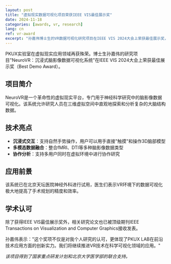 ```yaml
---
layout: post
title: "虚拟现实数据可视化项目荣获IEEE VIS最佳展示奖"
date: 2024-11-18
categories: [awards, vr, research]
lang: cn
ref: vr-award
excerpt: "孙嘉伟博士生的VR数据可视化研究项目在IEEE VIS 2024大会上荣获最佳展示奖，展示了沉浸式环境中多维数据探索的创新方法。"
---
```


PKUX实验室在虚拟现实应用领域再获殊荣。博士生孙嘉伟的研究项目"NeuroVR：沉浸式脑影像数据可视化系统"在IEEE VIS 2024大会上荣获最佳展示奖（Best Demo Award）。

## 项目简介

NeuroVR是一个革命性的虚拟现实平台，专门用于神经科学研究中的脑影像数据可视化。该系统允许研究人员在三维虚拟空间中直观地探索和分析复杂的大脑结构数据。

## 技术亮点

- **沉浸式交互**：支持自然手势操作，用户可以用手直接"触摸"和操作3D脑部模型
- **多模态数据融合**：整合fMRI、DTI等多种脑影像数据类型
- **协作分析**：支持多用户同时在虚拟环境中进行协作研究

## 应用前景

该系统已在北京天坛医院神经外科进行试用，医生们表示VR环境下的数据可视化极大地提高了手术规划的精度和效率。

## 学术认可

除了获得IEEE VIS最佳展示奖外，相关研究论文也已被顶级期刊IEEE Transactions on Visualization and Computer Graphics接收发表。

孙嘉伟表示："这个奖项不仅是对我个人研究的认可，更体现了PKUX LAB在前沿技术应用方面的创新实力。我们将继续推进VR技术在科学可视化领域的应用。"

*该项目得到了国家重点研发计划和北京大学医学部的联合支持。*